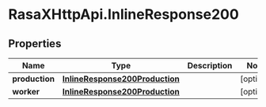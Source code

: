 # RasaXHttpApi.InlineResponse200

## Properties

Name | Type | Description | Notes
------------ | ------------- | ------------- | -------------
**production** | [**InlineResponse200Production**](InlineResponse200Production.md) |  | [optional] 
**worker** | [**InlineResponse200Production**](InlineResponse200Production.md) |  | [optional] 


